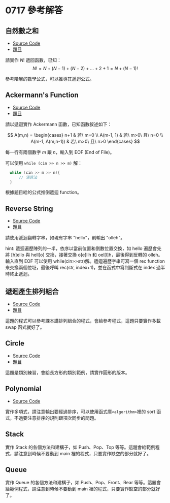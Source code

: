 # 0717 參考解答

## 自然數之和

- [Source Code](/0717/src/sigma.cpp)
- [題目](/0717/challenges/sigma.md)

請實作 $N!$ 遞回函數，已知：  
$$N! = N+(N-1)+(N-2)+\dots+2+1 = N+(N-1)!$$

參考階層的數學公式，可以推導其遞迴公式。

## Ackermann's Function

- [Source Code](/0717/src/ackermann.cpp)
- [題目](/0717/challenges/ackermann.md)

請以遞迴實作 Ackermann 函數，已知函數敘述如下：

$$
A(m,n) = \begin{cases}
n+1 & 若\ m=0 \\
A(m-1, 1) & 若\ m>0\ 且\ n=0 \\
A(m-1, A(m,n-1)) & 若\ m>0\ 且\ n>0
\end{cases}
$$

每一行有兩個數字 $m$ 跟 $n$，輸入到 EOF (End of File)。

可以使用 `while (cin >> n >> m)` 解：

```cpp
  while (cin >> m >> n){
      // 演算法
  }
```

根據題目給的公式推倒遞迴 function。

## Reverse String

- [Source Code](/0717/src/reverse_str.cpp)
- [題目](/0717/challenges/reverse_str.md)

請使用遞迴翻轉字串，如現有字串 "hello"，則輸出 "olleh"。

hint: 遞迴遍歷陣列的一半，依序以當前位置和倒數位置交換，如 hello 遍歷會先將 [h]ello 與 hell[o] 交換，接著交換 o[e]llh 和 oel[l]h，最後得到反轉的 olleh。  
輸入直到 EOF 可以使用 while(cin>>str)解。遞迴遍歷字串可寫一個 rec function 來交換兩個位址，最後呼叫 rec(str, index+1)，並在函式中寫判斷式在 index 過半時終止遞迴。

## 遞迴產生排列組合

- [Source Code](/0717/src/comb.cpp)
- [題目](/0717/challenges/comb.md)

這題的程式可以參考課本講排列組合的程式，會給參考程式，這題只要實作多載 swap 函式就好了。

## Circle

- [Source Code](/0717/src/circle.cpp)
- [題目](/0717/challenges/circle.md)

這題是類別練習，會給長方形的類別範例，請實作圓形的版本。

## Polynomial

- [Source Code](/0717/src/polynomial.cpp)

實作多項式，請注意輸出要經過排序，可以使用函式庫`<algorithm>`裡的 sort 函式，不過要注意排序的規則跟項次同步的問題。

## Stack

實作 Stack 的各個方法和建構子，如 Push、Pop、Top 等等。這題會給範例程式，請注意到時候不要動到 main 裡的程式，只要實作缺空的部分就好了。

## Queue

實作 Queue 的各個方法和建構子，如 Push、Pop、Front、Rear 等等。這題會給範例程式，請注意到時候不要動到 main 裡的程式，只要實作缺空的部分就好了。
